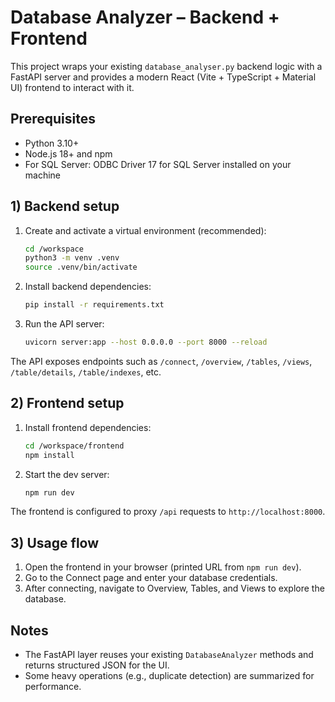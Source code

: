 # Database Analyzer – Backend + Frontend

This project wraps your existing `database_analyser.py` backend logic with a FastAPI server and provides a modern React (Vite + TypeScript + Material UI) frontend to interact with it.

## Prerequisites

- Python 3.10+
- Node.js 18+ and npm
- For SQL Server: ODBC Driver 17 for SQL Server installed on your machine

## 1) Backend setup

1. Create and activate a virtual environment (recommended):
   ```bash
   cd /workspace
   python3 -m venv .venv
   source .venv/bin/activate
   ```

2. Install backend dependencies:
   ```bash
   pip install -r requirements.txt
   ```

3. Run the API server:
   ```bash
   uvicorn server:app --host 0.0.0.0 --port 8000 --reload
   ```

The API exposes endpoints such as `/connect`, `/overview`, `/tables`, `/views`, `/table/details`, `/table/indexes`, etc.

## 2) Frontend setup

1. Install frontend dependencies:
   ```bash
   cd /workspace/frontend
   npm install
   ```

2. Start the dev server:
   ```bash
   npm run dev
   ```

The frontend is configured to proxy `/api` requests to `http://localhost:8000`.

## 3) Usage flow

1. Open the frontend in your browser (printed URL from `npm run dev`).
2. Go to the Connect page and enter your database credentials.
3. After connecting, navigate to Overview, Tables, and Views to explore the database.

## Notes

- The FastAPI layer reuses your existing `DatabaseAnalyzer` methods and returns structured JSON for the UI.
- Some heavy operations (e.g., duplicate detection) are summarized for performance.
